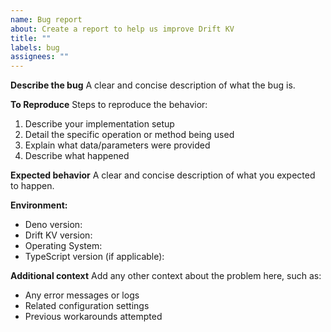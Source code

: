 ```yaml
---
name: Bug report
about: Create a report to help us improve Drift KV
title: ""
labels: bug
assignees: ""
---
```


**Describe the bug**
A clear and concise description of what the bug is.

**To Reproduce**
Steps to reproduce the behavior:

1. Describe your implementation setup
2. Detail the specific operation or method being used
3. Explain what data/parameters were provided
4. Describe what happened

**Expected behavior**
A clear and concise description of what you expected to happen.

**Environment:**
- Deno version:
- Drift KV version:
- Operating System:
- TypeScript version (if applicable):

**Additional context**
Add any other context about the problem here, such as:
- Any error messages or logs
- Related configuration settings
- Previous workarounds attempted

